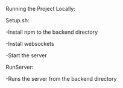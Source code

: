 Running the Project Locally: 

Setup.sh: 

-Install npm to the backend directory

-Install websockets

-Start the server

RunServer: 

-Runs the server from the backend directory
